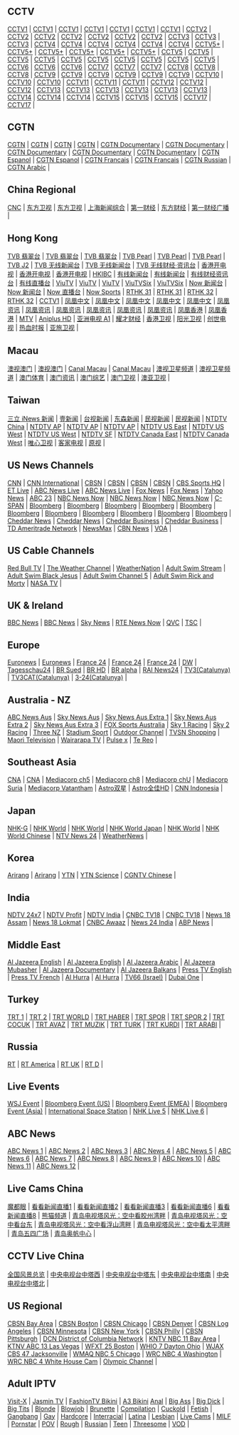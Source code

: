 ## CCTV
[CCTV1](http://112.50.243.8/PLTV/88888888/224/3221225922/1.m3u8) | [CCTV1](http://117.169.119.199:8080/live/cctv-1/index.m3u8) | [CCTV1](http://140.207.241.3:8080/live/program/live/cctv1hd/4000000/mnf.m3u8) | [CCTV1](http://39.134.115.163:8080/PLTV/88888910/224/3221225618/index.m3u8) | [CCTV1](http://ivi.bupt.edu.cn/hls/cctv1.m3u8) | [CCTV1](http://ivi.bupt.edu.cn/hls/cctv1hd.m3u8) | [CCTV1](http://ottrrs.hl.chinamobile.com/PLTV/88888888/224/3221225769/index.m3u8) | [CCTV2](http://112.50.243.8/PLTV/88888888/224/3221225923/1.m3u8) | [CCTV2](http://117.169.119.199:8080/live/cctv-2/index.m3u8) | [CCTV2](http://39.134.115.163:8080/PLTV/88888910/224/3221225619/index.m3u8) | [CCTV2](http://ivi.bupt.edu.cn/hls/cctv2.m3u8) | [CCTV2](http://ivi.bupt.edu.cn/hls/cctv2hd.m3u8) | [CCTV2](http://liveplay-kk.rtxapp.com/live/program/live/cctv2/1300000/mnf.m3u8) | [CCTV2](http://ottrrs.hl.chinamobile.com/PLTV/88888888/224/3221225747/index.m3u8) | [CCTV3](http://117.169.119.199:8080/live/cctv-3/index.m3u8) | [CCTV3](http://39.134.115.163:8080/PLTV/88888910/224/3221225647/index.m3u8) | [CCTV3](http://ottrrs.hl.chinamobile.com/PLTV/88888888/224/3221225606/index.m3u8) | [CCTV4](http://112.50.243.8/PLTV/88888888/224/3221225802/1.m3u8) | [CCTV4](http://117.169.119.199:8080/live/cctv-4/index.m3u8) | [CCTV4](http://39.134.115.163:8080/PLTV/88888910/224/3221225621/index.m3u8) | [CCTV4](http://ivi.bupt.edu.cn/hls/cctv4.m3u8) | [CCTV4](http://ivi.bupt.edu.cn/hls/cctv4hd.m3u8) | [CCTV4](http://ottrrs.hl.chinamobile.com/PLTV/88888888/224/3221225590/index.m3u8) | [CCTV5+](http://112.50.243.8/PLTV/88888888/224/3221226225/1.m3u8) | [CCTV5+](http://117.169.119.199:8080/live/cctv-5+/index.m3u8) | [CCTV5+](http://140.207.241.3:8080/live/program/live/cctv5phd/4000000/mnf.m3u8) | [CCTV5+](http://39.134.115.163:8080/PLTV/88888910/224/3221225649/index.m3u8) | [CCTV5+](http://ivi.bupt.edu.cn/hls/cctv5phd.m3u8) | [CCTV5+](http://ottrrs.hl.chinamobile.com/PLTV/88888888/224/3221225689/index.m3u8) | [CCTV5](http://112.17.40.145/PLTV/88888888/224/3221226687/1.m3u8) | [CCTV5](http://117.169.119.199:8080/live/cctv-5/index.m3u8) | [CCTV5](http://140.207.241.3:8080/live/program/live/cctv5hd/4000000/mnf.m3u8) | [CCTV5](http://39.134.115.163:8080/PLTV/88888910/224/3221225633/index.m3u8) | [CCTV5](http://ivi.bupt.edu.cn/hls/cctv5.m3u8) | [CCTV5](http://ivi.bupt.edu.cn/hls/cctv5hd.m3u8) | [CCTV5](http://liveplay-kk.rtxapp.com/live/program/live/cctv5/1300000/mnf.m3u8) | [CCTV5](http://liveplay-kk.rtxapp.com/live/program/live/cctv5hd/2300000/mnf.m3u8) | [CCTV5](http://liveplay-kk.rtxapp.com/live/program/live/cctv5hd/4000000/mnf.m3u8) | [CCTV5](http://ottrrs.hl.chinamobile.com/PLTV/88888888/224/3221225591/index.m3u8) | [CCTV6](http://117.169.119.199:8080/live/cctv-6/index.m3u8) | [CCTV6](http://39.134.115.163:8080/PLTV/88888910/224/3221225650/index.m3u8) | [CCTV6](http://ottrrs.hl.chinamobile.com/PLTV/88888888/224/3221225607/index.m3u8) | [CCTV7](http://117.169.119.199:8080/live/cctv-7/index.m3u8) | [CCTV7](http://39.134.115.163:8080/PLTV/88888910/224/3221225624/index.m3u8) | [CCTV7](http://ottrrs.hl.chinamobile.com/PLTV/88888888/224/3221225733/index.m3u8) | [CCTV8](http://117.169.119.199:8080/live/cctv-8/index.m3u8) | [CCTV8](http://39.134.115.163:8080/PLTV/88888910/224/3221225635/index.m3u8) | [CCTV8](http://ottrrs.hl.chinamobile.com/PLTV/88888888/224/3221225750/index.m3u8) | [CCTV9](http://112.50.243.8/PLTV/88888888/224/3221225820/1.m3u8) | [CCTV9](http://117.169.119.199:8080/live/cctv-9/index.m3u8) | [CCTV9](http://39.134.115.163:8080/PLTV/88888910/224/3221225626/index.m3u8) | [CCTV9](http://ivi.bupt.edu.cn/hls/cctv9.m3u8) | [CCTV9](http://ivi.bupt.edu.cn/hls/cctv9hd.m3u8) | [CCTV9](http://ottrrs.hl.chinamobile.com/PLTV/88888888/224/3221225734/index.m3u8) | [CCTV10](http://117.169.119.199:8080/live/cctv-10/index.m3u8) | [CCTV10](http://39.134.115.163:8080/PLTV/88888910/224/3221225627/index.m3u8) | [CCTV10](http://ottrrs.hl.chinamobile.com/PLTV/88888888/224/3221225730/index.m3u8) | [CCTV11](http://117.169.119.199:8080/live/cctv-11/index.m3u8) | [CCTV11](http://39.134.115.163:8080/PLTV/88888910/224/3221225628/index.m3u8) | [CCTV11](http://ottrrs.hl.chinamobile.com/PLTV/88888888/224/3221225597/index.m3u8) | [CCTV12](http://117.169.119.199:8080/live/cctv-12/index.m3u8) | [CCTV12](http://39.134.115.163:8080/PLTV/88888910/224/3221225629/index.m3u8) | [CCTV12](http://ottrrs.hl.chinamobile.com/PLTV/88888888/224/3221225731/index.m3u8) | [CCTV13](http://112.50.243.8/PLTV/88888888/224/3221225817/1.m3u8) | [CCTV13](http://117.169.119.199:8080/live/cctv-13/index.m3u8) | [CCTV13](http://39.134.115.163:8080/PLTV/88888910/224/3221225638/index.m3u8) | [CCTV13](http://ivi.bupt.edu.cn/hls/cctv13.m3u8) | [CCTV13](http://ivi.bupt.edu.cn/hls/cctv13hd.m3u8) | [CCTV13](http://ottrrs.hl.chinamobile.com/PLTV/88888888/224/3221225599/index.m3u8) | [CCTV14](http://117.169.119.199:8080/live/cctv-14/index.m3u8) | [CCTV14](http://39.134.115.163:8080/PLTV/88888910/224/3221225639/index.m3u8) | [CCTV14](http://ottrrs.hl.chinamobile.com/PLTV/88888888/224/3221225678/index.m3u8) | [CCTV15](http://117.169.119.199:8080/live/cctv-15/index.m3u8) | [CCTV15](http://39.134.115.163:8080/PLTV/88888910/224/3221225641/index.m3u8) | [CCTV15](http://ottrrs.hl.chinamobile.com/PLTV/88888888/224/3221225601/index.m3u8) | [CCTV17](http://39.134.115.163:8080/PLTV/88888910/224/3221225908/index.m3u8) | [CCTV17](http://ottrrs.hl.chinamobile.com/PLTV/88888888/224/3221225765/index.m3u8) | 

## CGTN
[CGTN](https://news.cgtn.com/resource/live/english/cgtn-news.m3u8) | [CGTN](http://ottrrs.hl.chinamobile.com/PLTV/88888888/224/3221225604/index.m3u8) | [CGTN](http://ivi.bupt.edu.cn/hls/cctv16.m3u8) | [CGTN](https://live.wcetv.com/cache/cctvnews/live.master.m3u8) | [CGTN Documentary](http://ottrrs.hl.chinamobile.com/PLTV/88888888/224/3221225602/index.m3u8) | [CGTN Documentary](http://ivi.bupt.edu.cn/hls/cgtnhd.m3u8) | [CGTN Documentary](http://ivi.bupt.edu.cn/hls/cgtndochd.m3u8) | [CGTN Documentary](https://news.cgtn.com/resource/live/document/cgtn-doc.m3u8) | [CGTN Documentary](https://live.wcetv.com/cache/cctv9/live.master.m3u8) | [CGTN Espanol](https://live.wcetv.com/cache/cctve/live.master.m3u8) | [CGTN Espanol](https://news.cgtn.com/resource/live/espanol/cgtn-e.m3u8) | [CGTN Francais](https://live.wcetv.com/cache/cctvf/live.master.m3u8) | [CGTN Francais](https://news.cgtn.com/resource/live/french/cgtn-f.m3u8) | [CGTN Russian](https://news.cgtn.com/resource/live/russian/cgtn-r.m3u8) | [CGTN Arabic](https://news.cgtn.com/resource/live/arabic/cgtn-a.m3u8) | 

## China Regional
[CNC](http://livecdn1.news.cn/cnccn/manifest.m3u8) | [东方卫视](http://ivi.bupt.edu.cn/hls/dfhd.m3u8) | [东方卫视](http://ivi.bupt.edu.cn/hls/dftv.m3u8) | [上海新闻综合](http://140.207.241.2:8080/live/program/live/xwzhhd/4000000/mnf.m3u8) | [第一财经](https://www.yicai.com/api/dycj/liveIndex.m3u8) | [东方财经](https://www.yicai.com/api/dfcj/liveIndex.m3u8) | [第一财经广播](https://a1live.livecdn.yicai.com/live/yicai_radio.m3u8) | 

## Hong Kong
[TVB 翡翠台](https://cdn.hkdtmb.com/hls/81/index.m3u8) | [TVB 翡翠台](http://m.567it.com/jade.m3u8) | [TVB 翡翠台](http://185.207.176.189:8080/channels/tv-81/playlist.m3u8) | [TVB Pearl](https://cdn.hkdtmb.com/hls/84/index.m3u8) | [TVB Pearl](http://m.567it.com/Pearl.m3u8) | [TVB Pearl](http://185.207.176.189:8080/channels/tv-84/playlist.m3u8) | [TVB J2](https://cdn.hkdtmb.com/hls/82/index.m3u8) | [TVB 无线新闻台](http://pullhls3948069e.live.126.net/live/87a0e1858af50c5bb9255f490809f794/playlist.m3u8) | [TVB 无线新闻台](https://cdn.hkdtmb.com/hls/83/index.m3u8) | [TVB 无线财经·资讯台](https://cdn.hkdtmb.com/hls/85/index.m3u8) | [香港开电视](http://teslagram.com/live/channel_77.m3u8) | [香港开电视](http://media.fantv.hk/m3u8/archive/channel2.m3u8) | [香港开电视](https://cdn.hkdtmb.com/hls/77/index.m3u8) | [HKIBC](https://cdn.hkdtmb.com/hls/76/index.m3u8) | [有线新闻台](http://teslagram.com/live/channel_109.m3u8) | [有线新闻台](http://pullhls3948069e.live.126.net/live/01fc17ab35cec96af7d35e00f0aa31f4/playlist.m3u8) | [有线财经资讯台](http://teslagram.com/live/channel_108.m3u8) | [有线直播台](http://teslagram.com/live/channel_110.m3u8) | [ViuTV](http://teslagram.com/live/channel_99.m3u8) | [ViuTV](https://cdn.hkdtmb.com/hls/99/index.m3u8) | [ViuTV](http://185.207.176.189:8080/channels/tv-99/playlist.m3u8) | [ViuTVSix](https://cdn.hkdtmb.com/hls/96/index.m3u8) | [ViuTVSix](http://185.207.176.189:8080/channels/tv-96/playlist.m3u8) | [Now 新闻台](https://teslagram.com/live/channel_332.m3u8) | [Now 新闻台](http://pullhls3948069e.live.126.net/live/727f86b611043dc5b7157b38b285791f/playlist.m3u8) | [Now 直播台](https://teslagram.com/live/channel_331.m3u8) | [Now Sports](http://teslagram.com/live/channel_630.m3u8) | [RTHK 31](http://teslagram.com/live/channel_31.m3u8) | [RTHK 31](http://rthklive1-lh.akamaihd.net/i/rthk31_1@167495/master.m3u8) | [RTHK 32](http://teslagram.com/live/channel_32.m3u8) | [RTHK 32](http://rthklive2-lh.akamaihd.net/i/rthk32_1@168450/master.m3u8) | [CCTV1](http://185.207.176.189:8080/channels/tv-33/playlist.m3u8) | [凤凰中文](http://223.82.250.72/live/fhchinese/1.m3u8) | [凤凰中文](http://223.110.245.139/PLTV/3/224/3221226922/index.m3u8) | [凤凰中文](http://223.110.245.167/ott.js.chinamobile.com/PLTV/3/224/3221226922/index.m3u8) | [凤凰中文](http://221.179.217.70/PLTV/88888888/224/3221225942/1.m3u8) | [凤凰中文](http://125.210.152.18:9090/live/FHZW_1200.m3u8) | [凤凰资讯](http://playtv-live.ifeng.com/live/06OLEEWQKN4.m3u8) | [凤凰资讯](https://d158f3mdhc5kf4.cloudfront.net/p1_cbr_lo_720p.m3u8) | [凤凰资讯](http://112.50.243.8/PLTV/88888888/224/3221225901/1.m3u8) | [凤凰资讯](http://125.210.152.18:9090/live/FHZX_1200.m3u8) | [凤凰资讯](http://183.207.249.35/PLTV/3/224/3221226923/index.m3u8) | [凤凰资讯](http://223.110.245.167/ott.js.chinamobile.com/PLTV/3/224/3221226923/index.m3u8) | [凤凰香港](http://223.82.250.72/ysten-bussiness/live/fhhongkong/1.m3u8) | [凤凰香港](http://183.207.249.35/PLTV/3/224/3221226975/index.m3u8) | [MTV](http://unilivemtveu-lh.akamaihd.net/i/mtvno_1@346424/master.m3u8) | [Aniplus HD](http://45.126.83.51/dr9445/h/h02/01.m3u8) | [亚洲电视 A1](https://15813114727637862976168173814320.live.prod.hkatv.com/a1_cbr_lo.m3u8) | [耀才财经](http://202.69.67.66:443/webcast/bshdlive-pc/playlist.m3u8) | [香港卫视](http://zhibo.hkstv.tv/livestream/mutfysrq/playlist.m3u8) | [阳光卫视](https://stream.isuntv.com/680k/mid_video_index.m3u8) | [创世电视](https://cdn.deepcore.online/hlsme/ctv_hk.m3u8) | [热血时报](http://ptmirror3.passiontimes.hk/hls3/582000/stream.m3u8) | [亚旅卫视](http://hls.jingchangkan.tv/jingchangkan/156722438_0HaM/index.m3u8) | 

## Macau
[澳视澳门](https://live4.tdm.com.mo/ch1/_definst_/ch1.live/playlist.m3u8) | [澳视澳门](http://61.244.22.4/ch1/ch1.live/playelist.m3u8) | [Canal Macau](https://live4.tdm.com.mo/ch2/_definst_/ch2.live/playlist.m3u8) | [Canal Macau](http://61.244.22.4/ch2/ch2.live/playelist.m3u8) | [澳视卫星频道](https://live4.tdm.com.mo/ch3/_definst_/ch3.live/playlist.m3u8) | [澳视卫星频道](http://61.244.22.4/ch3/ch3.live/playelist.m3u8) | [澳门体育](https://live4.tdm.com.mo/ch4/_definst_/sport_ch4.live/playlist.m3u8) | [澳门资讯](https://live4.tdm.com.mo/ch5/_definst_/info_ch5.live/playlist.m3u8) | [澳门综艺](https://live4.tdm.com.mo/ch6/_definst_/hd_ch6.live/playlist.m3u8) | [澳门卫视](http://stream.mastvnet.com/MSTV/SD/live.m3u8) | [澳亚卫视](http://stream.mastvnet.com/MSTV/playlist.m3u8) | 

## Taiwan
[三立 iNews 新闻](http://seb.sason.top/sc/slinews_fhd.m3u8) | [壹新闻](http://stream.nexttv.com.tw/n001/hd/live.m3u8) | [台视新闻](http://seb.sason.top/sc/tsxw_fhd.m3u8) | [东森新闻](http://seb.sason.top/sc/dsxw_fhd.m3u8) | [民视新闻](http://210.61.56.23/hls/ftvtv/index.m3u8) | [民视新闻](http://6.mms.vlog.xuite.net/hls/ftvtv/index.m3u8) | [NTDTV China](https://live2.ntdimg.com/cnlive/playlist.m3u8) | [NTDTV AP](https://live.ntdimg.com/aplive200/playlist.m3u8) | [NTDTV AP](http://174.127.67.246/live330/playlist.m3u8) | [NTDTV AP](http://174.127.67.246/live400/playlist.m3u8) | [NTDTV US East](https://live.ntdimg.com/live400/playlist.m3u8) | [NTDTV US West](http://live.ntdimg.com/uwlive520/playlist.m3u8) | [NTDTV US West](https://live.ntdimg.com/uwlive990/playlist.m3u8) | [NTDTV SF](https://live.ntdimg.com/sflive990/playlist.m3u8) | [NTDTV Canada East](https://live.ntdimg.com/mllive860/playlist.m3u8) | [NTDTV Canada West](https://live.ntdimg.com/cwlive220/playlist.m3u8) | [唯心卫视](http://mobile.ccdntech.com/transcoder/_definst_/vod164_Live/live/chunklist_w1177047531.m3u8) | [客家电视](https://live.wcetv.com/hls/master-hakkatv.m3u8) | [原视](https://live.wcetv.com/hls/master-titv.m3u8) | 

## US News Channels
[CNN](https://tve-live-lln.warnermediacdn.com/hls/live/586495/cnngo/cnn_slate/VIDEO_0_3564000.m3u8) | [CNN International](https://cnn-cnninternational-1-gb.samsung.wurl.com/manifest/playlist2_1280x720_3000k.m3u8) | [CBSN](http://cbsnewshd-lh.akamaihd.net/i/CBSNHD_7@199302/master.m3u8) | [CBSN](https://www.cbsnews.com/common/video/cbsn_header_prod.m3u8) | [CBSN](https://cbsn-us-cedexis.cbsnstream.cbsnews.com/out/v1/55a8648e8f134e82a470f83d562deeca/master.m3u8) | [CBSN](https://www.cbsnews.com/common/video/dai_prod.m3u8) | [CBS Sports HQ](https://dai.google.com/linear/hls/event/lKh5_XooSbam79G4T7KvYQ/master.m3u8) | [ET Live](https://dai.google.com/linear/hls/event/xrVrJYTmTfitfXBQfeZByQ/master.m3u8) | [ABC News Live](https://abclive2-lh.akamaihd.net/i/abc_live11@423404/master.m3u8) | [ABC News Live](https://content.uplynk.com/channel/3324f2467c414329b3b0cc5cd987b6be.m3u8) | [Fox News](https://1111296894.rsc.cdn77.org/ls-54548-2/tracks-v1a1/mono.m3u8) | [Fox News](https://foxnewsuni-f.akamaihd.net/i/FNCGOPREV_40220@40220/master.m3u8) | [Yahoo News](https://content.uplynk.com/channel/411ba7ca8cb6403a9e73509e49c3a77b.m3u8) | [ABC 23](https://content.uplynk.com/channel/ff809e6d9ec34109abfb333f0d4444b5.m3u8) | [NBC News Now](https://nbcnewshls-i.akamaihd.net/hls/live/1005170/nnn_live1/index_375.m3u8) | [NBC News Now](http://nbcnews-lh.akamaihd.net/i/nbc_live11@183427/master.m3u8) | [NBC News Now](http://nbcnews2.akamaized.net/hls/live/723426-b/NBCNewsPlaymaker24x7Linear99a3a827-ua/master.m3u8) | [C-SPAN](https://skystreams-lh.akamaihd.net/i/SkyC1_1@500806/master.m3u8?fluxustv.m3u8) | [Bloomberg](https://liveprodusphoenixeast.global.ssl.fastly.net/USPhx-HD/Channel-TX-USPhx-AWS-virginia-1/Source-USPhx-16k-1-s6lk2-BP-07-02-81ykIWnsMsg_live.m3u8) | [Bloomberg](http://cdn-videos.akamaized.net/btv/desktop/akamai/europe/live/primary.m3u8) | [Bloomberg](https://cdn-videos.akamaized.net/btv/desktop/fastly/asia/live/primary.m3u8) | [Bloomberg](https://liveprodapnortheast.akamaized.net/btv/desktop/aus_live.m3u8) | [Bloomberg](https://liveprodeuwest.akamaized.net/btv/desktop/eu_live.m3u8) | [Bloomberg](https://liveproduseast.akamaized.net/btv/desktop/us_live.m3u8) | [Bloomberg](https://liveproduseast.akamaized.net/us/Channel-USTV-AWS-virginia-1/Source-USTV-1000-1_live.m3u8) | [Bloomberg](https://ch.iptvmate.net/4ac2dd1a410b37e8357ae8bbac3264c5.m3u8) | [Bloomberg](https://ch.iptvmate.net/55223f6e32038e5be12628de5464cf0e.m3u8) | [Bloomberg](https://ch.iptvmate.net/74b9c18d51b3f6ef71af33d28bba81f0.m3u8) | [Bloomberg](https://ch.iptvmate.net/d45029521a599f98f4f0383aacc33b92.m3u8) | [Cheddar News](https://melive.chdrstatic.com/cheddar-42620/CheddarOwnedStream/cbn/primary.m3u8) | [Cheddar News](https://livestream.chdrstatic.com/7ab3250ab8cbce90487ec1d6f5ab5b4de073a4d71ec3fe83d677230882ce5729/cheddar-42620/CheddarOwnedStream/cheddardigital/index.m3u8) | [Cheddar Business](https://melive.chdrstatic.com/cheddar-42620/CheddarOwnedStream/cheddar/primary.m3u8) | [Cheddar Business](https://live.chdrstatic.com/cheddar/index.m3u8) | [TD Ameritrade Network](https://content.uplynk.com/channel/f9aafa1f132e40af9b9e7238bc18d128.m3u8) | [NewsMax](https://nmxlive.akamaized.net/hls/live/529965/Live_1/index.m3u8) | [CBN News](http://bcliveuniv-lh.akamaihd.net/i/news_1@194050/master.m3u8) | [VOA](https://voa-lh.akamaihd.net/i/voa_mpls_tvmc8@326847/master.m3u8) | 

## US Cable Channels
[Red Bull TV](https://rbmn-live.akamaized.net/hls/live/590964/BoRB-AT/master.m3u8) | [The Weather Channel](https://weather-lh.akamaihd.net/i/twc_1@92006/master.m3u8) | [WeatherNation](http://cdnapi.kaltura.com/p/931702/sp/93170200/playManifest/entryId/1_oorxcge2/format/applehttp/protocol/http/uiConfId/28428751/a.m3u8) | [Adult Swim Stream](https://media.cdn.adultswim.com/streams/playlists/live-stream.primary.v2.m3u8) | [Adult Swim Black Jesus](https://adultswim-vodlive.cdn.turner.com/live/black-jesus/stream.m3u8) | [Adult Swim Channel 5](https://adultswim-vodlive.cdn.turner.com/live/channel-5/stream.m3u8) | [Adult Swim Rick and Morty](https://adultswim-vodlive.cdn.turner.com/live/rick-and-morty/stream.m3u8) | [NASA TV](https://ntv2.akamaized.net/hls/live/2013923/NASA-NTV2-HLS/master.m3u8) | 

## UK & Ireland
[BBC News](http://ott-cdn.ucom.am/s24/index.m3u8) | [BBC News](http://1111296894.rsc.cdn77.org/LS-ATL-54548-6/index.m3u8) | [Sky News](https://skynews2-plutolive-vo.akamaized.net/cdhlsskynewsamericas/1013/latest.m3u8?serverSideAds=true) | [RTE News Now](https://www.rte.ie/manifests/newsnow.m3u8) | [QVC](https://d1txbbj1u9asam.cloudfront.net/live/qvcuk_main_clean/bitrate1.isml/3/prog_index.m3u8) | [TSC](https://tscstreaming-lh.akamaihd.net/i/TSCLiveStreaming_1@91031/master.m3u8) | 

## Europe
[Euronews](https://raw.githubusercontent.com/exodiver/IPTV/master/m3u8/Token/EuroNews.m3u8) | [Euronews](http://95.141.143.88:18000/play/a04r/index.m3u8) | [France 24](http://static.france24.com/live/F24_EN_HI_HLS/live_tv.m3u8) | [France 24](http://static.france24.com/live/F24_EN_LO_HLS/live_ios.m3u8) | [France 24](http://f24hls-i.akamaihd.net/hls/live/221193/F24_EN_LO_HLS/master_900.m3u8) | [DW](https://m-c010-j2apps.s.llnwi.net/hls_hd/8024.DWEnglishHD.in.m3u8) | [Tagesschau24](http://tagesschau-lh.akamaihd.net/i/tagesschau_1@119231/master.m3u8) | [BR Sued](http://livestreams.br.de/i/bfssued_germany@119890/master.m3u8) | [BR HD](http://livestreams.br.de/i/bfsnord_germany@119898/master.m3u8) | [BR alpha](http://livestreams.br.de/i/bralpha_germany@119899/master.m3u8) | [RAI News24](https://rainews1-live.akamaized.net/hls/live/598326/rainews1/rainews1/playlist.m3u8) | [TV3(Catalunya)](https://directes-tv-es.ccma.cat/es/ngrp:tv3_web/playlist.m3u8) | [TV3CAT(Catalunya)](https://directes-tv-int.ccma.cat/int/ngrp:tvi_web/playlist.m3u8) | [3-24(Catalunya)](https://directes-tv-int.ccma.cat/int/ngrp:324_web/playlist.m3u8) | 

## Australia - NZ
[ABC News Aus](https://abc-iview-mediapackagestreams-2.akamaized.net/out/v1/6e1cc6d25ec0480ea099a5399d73bc4b/index.m3u8) | [Sky News Aus](https://austchannel-live.akamaized.net/hls/live/2002729/austchannel-news/master.m3u8) | [Sky News Aus Extra 1](https://skynewsau-live.akamaized.net/hls/live/2002689/skynewsau-extra1/master.m3u8) | [Sky News Aus Extra 2](https://skynewsau-live.akamaized.net/hls/live/2002690/skynewsau-extra2/master.m3u8) | [Sky News Aus Extra 3](https://skynewsau-live.akamaized.net/hls/live/2002691/skynewsau-extra3/master.m3u8) | [FOX Sports Australia](https://austchannel-live.akamaized.net/hls/live/2002736/austchannel-sport/master.m3u8) | [Sky 1 Racing](https://skylivetab-i.akamaihd.net/hls/live/569779/tablive/sky1.m3u8) | [Sky 2 Racing](https://skylivetab-i.akamaihd.net/hls/live/569779/tablive/sky2.m3u8) | [Three NZ](http://mediaworks-i.akamaihd.net/hls/live/220435/3812193411001/3news_live/master.m3u8) | [Stadium Sport](https://stadiumlivein-i.akamaihd.net/hls/live/522512/mux_4/master.m3u8) | [Outdoor Channel](https://outdoorchannel-samsungau.amagi.tv/playlist.m3u8) | [TVSN Shopping](https://tvsn-i.akamaihd.net/hls/live/261837/tvsn_nz/tvsn_nz_750.m3u8) | [Maori Television](https://bcsecurelivehls-i.akamaihd.net/hls/live/720612/1614493167001_1/master.m3u8) | [Wairarapa TV](http://stream.wairarapatv.co.nz/Cellular_High/playlist.m3u8) | [Pulse x](https://lightning-pulse-samsungaustralia.amagi.tv/playlist.m3u8) | [Te Reo](https://bcsecurelivehls-i.akamaihd.net/hls/live/720613/1614493167001_2/master.m3u8) | 

## Southeast Asia
[CNA](https://d2e1asnsl7br7b.cloudfront.net/7782e205e72f43aeb4a48ec97f66ebbe/index.m3u8) | [CNA](https://tglmp03.akamaized.net/out/v1/4d59504cda84408ba48f4c0c4414f355/master.m3u8) | [Mediacorp ch5](https://tglmp02.akamaized.net/out/v1/f091238359f8455f8396cef639d0d9f7/master.m3u8) | [Mediacorp ch8](https://tglmp02.akamaized.net/out/v1/fc10702fcb024ed79ff1ab36bb54f779/master.m3u8) | [Mediacorp chU](https://tglmp03.akamaized.net/out/v1/b27afa589617426ea177726bbb5b0c6c/master.m3u8) | [Mediacorp Suria](https://tglmp04.akamaized.net/out/v1/8e365164d7e04f4fad7eaa5e43c05d49/master.m3u8) | [Mediacorp Vatantham](https://tglmp03.akamaized.net/out/v1/230bc7050839446b87c86268df536ab6/master.m3u8) | [Astro双星](http://50.7.161.82:8278/streams/d/Shuangxing/playlist.m3u8) | [Astro全佳HD](http://50.7.161.82:8278/streams/d/Quanjia/playlist.m3u8) | [CNN Indonesia](https://live.cnnindonesia.com/livecnn/smil:cnntv.smil/playlist.m3u8) | 

## Japan
[NHK-G](https://nhknewssimul-i.akamaihd.net/hls/live/226063/nhknewssimul/playlist.m3u8) | [NHK World](https://nhkw-zh-hlscomp.akamaized.net/8thz5iufork8wjip/playlist.m3u8) | [NHK World](https://nhkworld.webcdn.stream.ne.jp/www11/nhkworld-tv/sycc-live/zh/domestic/playlist-akamaivtt.m3u8) | [NHK World Japan](https://nhkwlive-xjp.akamaized.net/hls/live/2003458/nhkwlive-xjp/index_1M.m3u8) | [NHK World](https://nhkworld.webcdn.stream.ne.jp/www11/nhkworld-tv/global/2003458/live.m3u8) | [NHK World Chinese](https://nhkworld.webcdn.stream.ne.jp/www11/nhkworld-tv/zh/725580/livecom_zh.m3u8) | [NTV News 24](https://n24-cdn-live.ntv.co.jp/ch01/index.m3u8) | [WeatherNews](http://movie.mcas.jp/mcas/smil:wn1.smil/chunklist_b1800000.m3u8) | 

## Korea
[Arirang](https://amdlive-ch01-ctnd-com.akamaized.net/arirang_1ch/smil:arirang_1ch.smil/playlist.m3u8) | [Arirang](http://cdn-01.bonus-tv.ru:8080/arirang_edge/index.m3u8) | [YTN](http://slive.ytn.co.kr:1935/dmb/ydlive_20140419_1/playlist.m3u8) | [YTN Science](http://slive.sciencetv.kr:1935/science/yslive_20140419_1/chunklist_w2065795695.m3u8) | [CGNTV Chinese](http://cgntv-glive.ofsdelivery.net/live/_definst_/cgntv_ch/chunklist_w1705401687.m3u8) | 

## India
[NDTV 24x7](https://ndtv24x7elemarchana.akamaized.net/hls/live/2003678/ndtv24x7/ndtv24x7master.m3u8) | [NDTV Profit](https://ndtvprofitelemarchana.akamaized.net/hls/live/2003680/ndtvprofit/ndtvprofitmaster.m3u8) | [NDTV India](https://ndtvindiaelemarchana.akamaized.net/hls/live/2003679/ndtvindia/ndtvindiamaster.m3u8) | [CNBC TV18](https://cnbctv18-lh.akamaihd.net/i/cnbctv18_1@174868/index_5_av-p.m3u8) | [CNBC TV18](https://ch.iptvmate.net/ea6f7b1281c52c9b7b199e1fe73cbf5c.m3u8) | [News 18 Assam](https://news18assam-lh.akamaihd.net/i/n18assamne_1@526575/index_5_av-p.m3u8) | [News 18 Lokmat](https://news18lokmat-lh.akamaihd.net/i/n18lokmat_1@178974/index_5_av-p.m3u8) | [CNBC Awaaz](https://ch.iptvmate.net/0062d390de66fa0026f07fda64beeee2.m3u8) | [News 24 India](https://vidcdn.vidgyor.com/news24-origin/liveabr/news24-origin/live2/chunks.m3u8) | [ABP News](http://hindiabp-lh.akamaihd.net/i/hindiabp1new_1@192103/master.m3u8) | 

## Middle East
[Al Jazeera English](https://live-hls-web-aje.getaj.net/AJE/index.m3u8) | [Al Jazeera English](https://ch.iptvmate.net/b535c29748b3cd2db773e42fdb97672d.m3u8) | [Al Jazeera Arabic](https://live-hls-web-aja.getaj.net/AJA/index.m3u8) | [Al Jazeera Mubasher](https://live-hls-web-ajm.getaj.net/AJM/index.m3u8) | [Al Jazeera Documentary](https://live-hls-web-ajd.getaj.net/AJD/index.m3u8) | [Al Jazeera Balkans](https://live-hls-web-ajb.getaj.net/AJB/index.m3u8) | [Press TV English](https://live.presstv.ir/liveprs/smil:liveprs/playlist.m3u8) | [Press TV French](https://live1.presstv.ir/live/presstvfr/index.m3u8) | [Al Hurra](http://mbnhls-lh.akamaihd.net/i/MBN_1@118619/master.m3u8) | [Al Hurra](https://mbningestworld-i.akamaihd.net/hls/live/586122/worldsafe/master.m3u8) | [TV66 (Israel)](http://edge1.il.kab.tv/rtplive/tv66-heb-high.stream/playlist.m3u8) | [Dubai One](https://ch.iptvmate.net/f5d063ba7b6f6a5acbb3dd649ecf38d8.m3u8) | 

## Turkey
[TRT 1](https://tv-trt1.live.trt.com.tr/master.m3u8) | [TRT 2](https://tv-trt2.live.trt.com.tr/master.m3u8) | [TRT WORLD](https://tv-trtworld.live.trt.com.tr/master.m3u8) | [TRT HABER](https://tv-trthaber.live.trt.com.tr/master.m3u8) | [TRT SPOR](https://tv-trtspor1.live.trt.com.tr/master.m3u8) | [TRT SPOR 2](https://tv-trtspor2.live.trt.com.tr/master.m3u8) | [TRT COCUK](https://tv-trtcocuk.live.trt.com.tr/master.m3u8) | [TRT AVAZ](https://tv-trtavaz.live.trt.com.tr/master.m3u8) | [TRT MUZIK](https://tv-trtmuzik.live.trt.com.tr/master.m3u8) | [TRT TURK](https://tv-trtturk.live.trt.com.tr/master.m3u8) | [TRT KURDI](https://tv-trtkurdi.live.trt.com.tr/master.m3u8) | [TRT ARABI](https://tv-trtarabi.live.trt.com.tr/master.m3u8) | 

## Russia
[RT](https://rt-glb.gcdn.co/live/rtnews/playlist.m3u8) | [RT America](https://rt-usa.gcdn.co/live/rtusa/playlist.m3u8) | [RT UK](https://rt-uk.gcdn.co/live/rtuk/playlist.m3u8) | [RT D](https://rt-rtd.gcdn.co/live/rtdoc/playlist.m3u8) | 

## Live Events
[WSJ Event](http://wsjlivehls-lh.akamaihd.net/i/events1_1@174990/master.m3u8) | [Bloomberg Event (US)](https://bblive-liveproduseast.hs.llnwd.net/btv/desktop/us_event.m3u8) | [Bloomberg Event (EMEA)](https://liveprodeuwest.akamaized.net/btv/desktop/eu_event.m3u8) | [Bloomberg Event (Asia)](https://liveprodapnortheast.akamaized.net/btv/desktop/ap_event.m3u8) | [International Space Station](http://iphone-streaming.ustream.tv/uhls/17074538/streams/live/iphone/playlist.m3u8) | [NHK Live 5](https://nhknewsreal5-i.akamaihd.net/hls/live/267603/nhknewsreal5/playlist.m3u8) | [NHK Live 6](https://nhknewsreal6-i.akamaihd.net/hls/live/267604/nhknewsreal6/playlist.m3u8) | 

## ABC News
[ABC News 1](https://abclive1-lh.akamaihd.net/i/abc_live01@423395/master.m3u8) | [ABC News 2](https://abclive1-lh.akamaihd.net/i/abc_live02@423396/master.m3u8) | [ABC News 3](https://abclive1-lh.akamaihd.net/i/abc_live03@423397/master.m3u8) | [ABC News 4](https://abclive1-lh.akamaihd.net/i/abc_live04@423398/master.m3u8) | [ABC News 5](https://abclive1-lh.akamaihd.net/i/abc_live05@423399/master.m3u8) | [ABC News 6](https://abclive1-lh.akamaihd.net/i/abc_live06@423400/master.m3u8) | [ABC News 7](https://abclive1-lh.akamaihd.net/i/abc_live07@423401/master.m3u8) | [ABC News 8](https://abclive1-lh.akamaihd.net/i/abc_live08@423402/master.m3u8) | [ABC News 9](https://abclive1-lh.akamaihd.net/i/abc_live09@420891/master.m3u8) | [ABC News 10](https://abclive1-lh.akamaihd.net/i/abc_live10@420897/master.m3u8) | [ABC News 11](https://abclive2-lh.akamaihd.net/i/abc_live11@423404/master.m3u8) | [ABC News 12](https://abclive2-lh.akamaihd.net/i/abc_live12@423405/master.m3u8) | 

## Live Cams China
[魔都眼](http://bililive.kksmg.com/hls/sdi80/playlist.m3u8) | [看看新闻直播1](http://bililive.kksmg.com/hls/disney2/playlist.m3u8) | [看看新闻直播2](http://bililive.kksmg.com/hls/cctv02/playlist.m3u8) | [看看新闻直播3](http://bililive.kksmg.com/hls/2018linshi003/playlist.m3u8) | [看看新闻直播6](http://bililive.kksmg.com/hls/2018linshi006/playlist.m3u8) | [看看新闻直播8](http://bililive.kksmg.com/hls/2018linshi008/playlist.m3u8) | [熊猫频道](https://gcalic.v.myalicdn.com/gc/ipanda_1/index.m3u8) | [青岛电视塔风光：空中看胶州湾畔](http://video10.qtv.com.cn/sxt200/manifest.m3u8) | [青岛电视塔风光：空中看台东](http://video10.qtv.com.cn/sxt201/manifest.m3u8) | [青岛电视塔风光：空中看浮山湾畔](http://video10.qtv.com.cn/sxt202/manifest.m3u8) | [青岛电视塔风光：空中看太平湾畔](http://video10.qtv.com.cn/sxt203/manifest.m3u8) | [青岛五四广场](http://video10.qtv.com.cn/aqdafzx/manifest.m3u8) | [青岛奥帆中心](http://video10.qtv.com.cn/aqdwsgc/manifest.m3u8) | 

## CCTV Live China
[全国风景总览](https://gcalic.v.myalicdn.com/gc/wgw05_1/index.m3u8) | [中央电视台中塔西](https://gccncc.v.wscdns.com/gc/ztx_1/index.m3u8) | [中央电视台中塔东](https://gcalic.v.myalicdn.com/gc/ztd_1/index.m3u8) | [中央电视台中塔南](https://gccncc.v.wscdns.com/gc/ztn_1/index.m3u8) | [中央电视台中塔北](https://gcalic.v.myalicdn.com/gc/ztb_1/index.m3u8) | 

## US Regional
[CBSN Bay Area](https://dai.google.com/linear/hls/event/VE8b4n-YStusEGv5Z2NmsQ/master.m3u8) | [CBSN Boston](https://dai.google.com/linear/hls/event/26FJK7wRSo6RhPsK70XS_w/master.m3u8) | [CBSN Chicago](https://dai.google.com/linear/hls/event/DWt8iR1YQ-OJQsxczu8KfQ/master.m3u8) | [CBSN Denver](https://dai.google.com/linear/hls/event/EUo67MWSRh6toPi0heJKnQ/master.m3u8) | [CBSN Log Angeles](https://dai.google.com/linear/hls/event/TxSbNMu4R5anKrjV02VOBg/master.m3u8) | [CBSN Minnesota](https://dai.google.com/linear/hls/event/zcWPVCfURNSPxeidcckQLA/master.m3u8) | [CBSN New York](https://dai.google.com/linear/hls/event/rtcMlf4RTvOEkaudeany5w/master.m3u8) | [CBSN Philly](https://dai.google.com/linear/hls/event/Xu-ITJ2GTNGaxGn893mmWg/master.m3u8) | [CBSN Pittsburgh](https://dai.google.com/linear/hls/event/i5SXVKI4QIuV-eF2XAH4FQ/master.m3u8) | [DCN District of Columbia Network](http://video.oct.dc.gov/out/u/DCN.m3u8) | [KNTV NBC 11 Bay Area](http://kntvlive-f.akamaihd.net/i/kntvb2_1@15530/master.m3u8) | [KTNV ABC 13 Las Vegas](https://content.uplynk.com/channel/39919d3f7a074eefa8bf579214e952f9.m3u8) | [WFXT 25 Boston](https://ch.iptvmate.net/6b2e4d0c46578a2d1087181cc07ccc75.m3u8) | [WHIO 7 Dayton Ohio](https://ch.iptvmate.net/5f24f642017e3fae6fca576aaf4ef0f3.m3u8) | [WJAX CBS 47 Jacksonville](http://svc-lvanvato-cxtv-wjax.cmgvideo.com/wjax/2564k/index.m3u8) | [WMAQ NBC 5 Chicago](http://wmaqlive-f.akamaihd.net/i/wmaqa1_1@22923/master.m3u8) | [WRC NBC 4 Washington](http://wrclive-f.akamaihd.net/i/wrcb1_1@46880/master.m3u8) | [WRC NBC 4 White House Cam](http://wrclive-f.akamaihd.net/i/wrcb2_1@46880/master.m3u8) | [Olympic Channel](https://olympics.com/tokenGenerator?url=https://ott-dai.olympicchannel.com/ocshls/OC1.m3u8) | 

## Adult IPTV
[Visit-X](http://stream.visit-x.tv/vxtv/live_720p/playlist.m3u8) | [Jasmin TV](http://109.71.162.112:1935/live/hd.jasminchannel.stream/PAZ_Chega_de_Guerras.m3u8) | [FashionTV Bikini](https://fash1043.cloudycdn.services/slive/_definst_/ftv_ftv_midnite_k1y_27049_midnite_secr_108_hls.smil/chunklist_b4700000_t64MTA4MHA=.m3u8) | [A3 Bikini](https://vcnbikininetwork.teleosmedia.com/stream/bikininetwork/a3bikini/seglist_720p.m3u8) [Anal](http://cdn.adultiptv.net/anal.m3u8) | [Big Ass](http://cdn.adultiptv.net/bigass.m3u8) | [Big Dick](http://cdn.adultiptv.net/bigdick.m3u8) | [Big Tits](http://cdn.adultiptv.net/bigtits.m3u8) | [Blonde](http://cdn.adultiptv.net/blonde.m3u8) | [Blowjob](http://cdn.adultiptv.net/blowjob.m3u8) | [Brunette](http://cdn.adultiptv.net/brunette.m3u8) | [Compilation](http://cdn.adultiptv.net/compilation.m3u8) | [Cuckold](http://cdn.adultiptv.net/cuckold.m3u8) | [Fetish](http://cdn.adultiptv.net/fetish.m3u8) | [Gangbang](http://cdn.adultiptv.net/gangbang.m3u8) | [Gay](http://cdn.adultiptv.net/gay.m3u8) | [Hardcore](http://cdn.adultiptv.net/hardcore.m3u8) | [Interracial](http://cdn.adultiptv.net/interracial.m3u8) | [Latina](http://cdn.adultiptv.net/latina.m3u8) | [Lesbian](http://cdn.adultiptv.net/lesbian.m3u8) | [Live Cams](http://cdn.adultiptv.net/livecams.m3u8) | [MILF](http://cdn.adultiptv.net/milf.m3u8) | [Pornstar](http://cdn.adultiptv.net/pornstar.m3u8) | [POV](http://cdn.adultiptv.net/pov.m3u8) | [Rough](http://cdn.adultiptv.net/rough.m3u8) | [Russian](http://cdn.adultiptv.net/russian.m3u8) | [Teen](http://cdn.adultiptv.net/teen.m3u8) | [Threesome](http://cdn.adultiptv.net/threesome.m3u8) | [VOD](http://adultiptv.net/vods.m3u8) | 